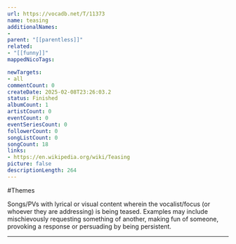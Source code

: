 ```yaml
---
url: https://vocadb.net/T/11373
name: teasing
additionalNames: 
- 
parent: "[[parentless]]"
related:
- "[[funny]]"
mappedNicoTags:

newTargets:
- all
commentCount: 0
createDate: 2025-02-08T23:26:03.2
status: Finished
albumCount: 1
artistCount: 0
eventCount: 0
eventSeriesCount: 0
followerCount: 0
songListCount: 0
songCount: 18
links: 
- https://en.wikipedia.org/wiki/Teasing
picture: false
descriptionLength: 264
---
```


#Themes

Songs/PVs with lyrical or visual content wherein the vocalist/focus (or whoever they are addressing) is being teased. Examples may include mischievously requesting something of another, making fun of someone, provoking a response or persuading by being persistent.

---

